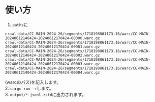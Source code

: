 # 使い方
1. `paths`に
```
crawl-data/CC-MAIN-2024-26/segments/1718198861173.16/warc/CC-MAIN-20240612140424-20240612170424-00000.warc.gz
crawl-data/CC-MAIN-2024-26/segments/1718198861173.16/warc/CC-MAIN-20240612140424-20240612170424-00001.warc.gz
crawl-data/CC-MAIN-2024-26/segments/1718198861173.16/warc/CC-MAIN-20240612140424-20240612170424-00002.warc.gz
crawl-data/CC-MAIN-2024-26/segments/1718198861173.16/warc/CC-MAIN-20240612140424-20240612170424-00003.warc.gz
crawl-data/CC-MAIN-2024-26/segments/1718198861173.16/warc/CC-MAIN-20240612140424-20240612170424-00004.warc.gz
```
(warcのパス)を記入します。  
2. `cargo run -r`します。  
3. `output/*.jsonl.zstd`に出力されます。